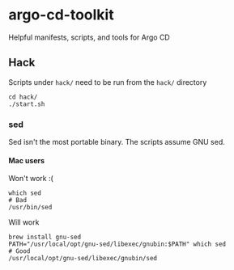 # argo-cd-toolkit
Helpful manifests, scripts, and tools for Argo CD

## Hack
Scripts under `hack/` need to be run from the `hack/` directory
```shell
cd hack/
./start.sh
```
### sed
Sed isn't the most portable binary. The scripts assume GNU sed. 

#### Mac users
Won't work :(
```shell
which sed       
# Bad
/usr/bin/sed
```
Will work
```shell
brew install gnu-sed
PATH="/usr/local/opt/gnu-sed/libexec/gnubin:$PATH" which sed
# Good
/usr/local/opt/gnu-sed/libexec/gnubin/sed
```